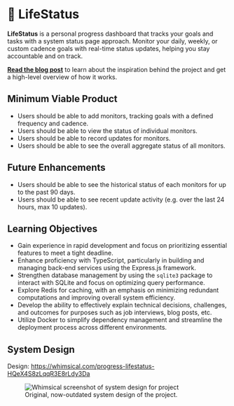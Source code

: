 # 🚦 LifeStatus

**LifeStatus** is a personal progress dashboard that tracks your goals and tasks
with a system status page approach. Monitor your daily, weekly, or custom
cadence goals with real-time status updates, helping you stay accountable and on
track.

[**Read the blog post**](https://cedthe.dev/blog/public-accountability) to learn
about the inspiration behind the project and get a high-level overview of how it
works.

## Minimum Viable Product

- Users should be able to add monitors, tracking goals with a defined frequency
  and cadence.
- Users should be able to view the status of individual monitors.
- Users should be able to record updates for monitors.
- Users should be able to see the overall aggregate status of all monitors.

## Future Enhancements

- Users should be able to see the historical status of each monitors for up to
  the past 90 days.
- Users should be able to see recent update activity (e.g. over the last 24
  hours, max 10 updates).

## Learning Objectives

- Gain experience in rapid development and focus on prioritizing essential
  features to meet a tight deadline.
- Enhance proficiency with TypeScript, particularly in building and managing
  back-end services using the Express.js framework.
- Strengthen database management by using the `sqlite3` package to interact with
  SQLite and focus on optimizing query performance.
- Explore Redis for caching, with an emphasis on minimizing redundant
  computations and improving overall system efficiency.
- Develop the ability to effectively explain technical decisions, challenges,
  and outcomes for purposes such as job interviews, blog posts, etc.
- Utilize Docker to simplify dependency management and streamline the deployment
  process across different environments.

## System Design

Design: https://whimsical.com/progress-lifestatus-HQeX4S8zLqqR3E8rLdy3Da

<figure>
  <img src="https://github.com/user-attachments/assets/93d5b038-6eca-438d-a084-5a3b082e245f" alt="Whimsical screenshot of system design for project" />
  <figcaption>Original, now-outdated system design of the project.</figcaption>
</figure>
